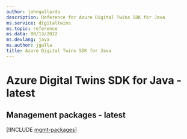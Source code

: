 ```yaml
---
author: johngallardo
description: Reference for Azure Digital Twins SDK for Java
ms.service: digitaltwins
ms.topic: reference
ms.data: 08/13/2022
ms.devlang: java
ms.author: jgalla
title: Azure Digital Twins SDK for Java
---
```

# Azure Digital Twins SDK for Java - latest

## Management packages - latest
[!INCLUDE [mgmt-packages](digital-twins-mgmt-index.md)]